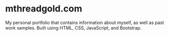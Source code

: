 # mthreadgold.com
My personal portfolio that contains information about myself, as well as past work samples. Built using HTML, CSS, JavaScript, and Bootstrap.
